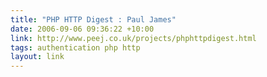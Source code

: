 ```yaml
---
title: "PHP HTTP Digest : Paul James"
date: 2006-09-06 09:36:22 +10:00
link: http://www.peej.co.uk/projects/phphttpdigest.html
tags: authentication php http
layout: link
---
```

